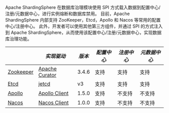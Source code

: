 
Apache ShardingSphere 在数据库治理模块使用 SPI 方式载入数据到配置中心/注册/元数据中心，进行实例熔断和数据库禁用。
目前，Apache ShardingSphere 内部支持 ZooKeeper，Etcd，Apollo 和 Nacos 等常用的配置中心/注册中心。
此外，开发者可以使用其他第三方组件，并通过 SPI 的方式注入到 Apache ShardingSphere，从而使用该配置中心/注册/元数据中心，实现数据库治理功能。

|                                               | *实现驱动*                                            | *版本*  | *配置中心* | *注册中心* | *元数据中心* |
| --------------------------------------------- | ---------------------------------------------------- | ------ | ---------- | --------- | ----------- |
| [Zookeeper](https://zookeeper.apache.org/)    | [Apache Curator](http://curator.apache.org/)         | 3.4.6  | 支持       | 支持       | 支持         |
| [Etcd](https://etcd.io/)                      | [jetcd](https://github.com/etcd-io/jetcd)            | v3     | 支持       | 支持       | 支持         |
| [Apollo](https://github.com/ctripcorp/apollo) | [Apollo Client](https://github.com/ctripcorp/apollo) | 1.5.0  | 支持       | 不支持     | 不支持       |
| [Nacos](https://nacos.io/zh-cn/docs/sdk.html) | [Nacos Client](https://nacos.io/zh-cn/docs/sdk.html) | 1.0.0  | 支持       | 不支持     | 不支持       |

